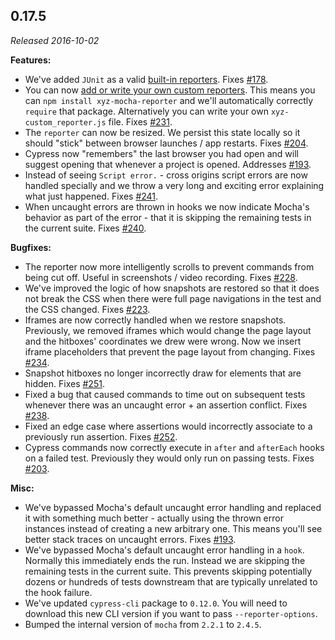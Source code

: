## 0.17.5

_Released 2016-10-02_

**Features:**

- We've added `JUnit` as a valid
  [built-in reporters](/guides/tooling/reporters). Fixes
  [#178](https://github.com/cypress-io/cypress/issues/178).
- You can now
  [add or write your own custom reporters](/guides/tooling/reporters). This
  means you can `npm install xyz-mocha-reporter` and we'll automatically
  correctly `require` that package. Alternatively you can write your own
  `xyz-custom_reporter.js` file. Fixes
  [#231](https://github.com/cypress-io/cypress/issues/231).
- The `reporter` can now be resized. We persist this state locally so it should
  "stick" between browser launches / app restarts. Fixes
  [#204](https://github.com/cypress-io/cypress/issues/204).
- Cypress now "remembers" the last browser you had open and will suggest opening
  that whenever a project is opened. Addresses
  [#193](https://github.com/cypress-io/cypress/issues/193).
- Instead of seeing `Script error.` - cross origins script errors are now
  handled specially and we throw a very long and exciting error explaining what
  just happened. Fixes [#241](https://github.com/cypress-io/cypress/issues/241).
- When uncaught errors are thrown in hooks we now indicate Mocha's behavior as
  part of the error - that it is skipping the remaining tests in the current
  suite. Fixes [#240](https://github.com/cypress-io/cypress/issues/240).

**Bugfixes:**

- The reporter now more intelligently scrolls to prevent commands from being cut
  off. Useful in screenshots / video recording. Fixes
  [#228](https://github.com/cypress-io/cypress/issues/228).
- We've improved the logic of how snapshots are restored so that it does not
  break the CSS when there were full page navigations in the test and the CSS
  changed. Fixes [#223](https://github.com/cypress-io/cypress/issues/223).
- Iframes are now correctly handled when we restore snapshots. Previously, we
  removed iframes which would change the page layout and the hitboxes'
  coordinates we drew were wrong. Now we insert iframe placeholders that prevent
  the page layout from changing. Fixes
  [#234](https://github.com/cypress-io/cypress/issues/234).
- Snapshot hitboxes no longer incorrectly draw for elements that are hidden.
  Fixes [#251](https://github.com/cypress-io/cypress/issues/251).
- Fixed a bug that caused commands to time out on subsequent tests whenever
  there was an uncaught error + an assertion conflict. Fixes
  [#238](https://github.com/cypress-io/cypress/issues/238).
- Fixed an edge case where assertions would incorrectly associate to a
  previously run assertion. Fixes
  [#252](https://github.com/cypress-io/cypress/issues/252).
- Cypress commands now correctly execute in `after` and `afterEach` hooks on a
  failed test. Previously they would only run on passing tests. Fixes
  [#203](https://github.com/cypress-io/cypress/issues/203).

**Misc:**

- We've bypassed Mocha's default uncaught error handling and replaced it with
  something much better - actually using the thrown error instances instead of
  creating a new arbitrary one. This means you'll see better stack traces on
  uncaught errors. Fixes
  [#193](https://github.com/cypress-io/cypress/issues/193).
- We've bypassed Mocha's default uncaught error handling in a `hook`. Normally
  this immediately ends the run. Instead we are skipping the remaining tests in
  the current suite. This prevents skipping potentially dozens or hundreds of
  tests downstream that are typically unrelated to the hook failure.
- We've updated `cypress-cli` package to `0.12.0`. You will need to download
  this new CLI version if you want to pass `--reporter-options`.
- Bumped the internal version of `mocha` from `2.2.1` to `2.4.5`.
